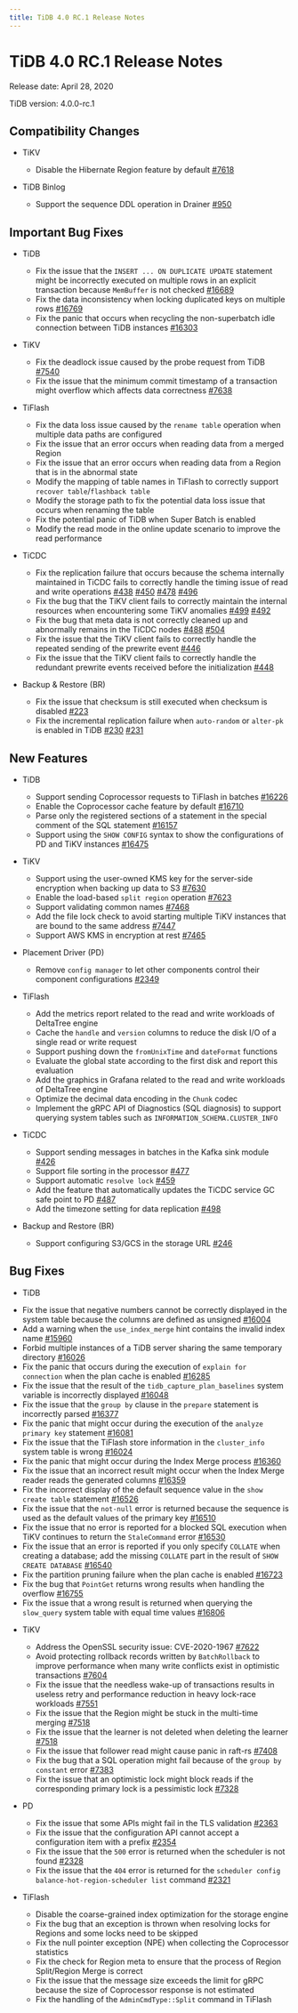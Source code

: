 ```yaml
---
title: TiDB 4.0 RC.1 Release Notes
---
```


# TiDB 4.0 RC.1 Release Notes

Release date: April 28, 2020

TiDB version: 4.0.0-rc.1

## Compatibility Changes

+ TiKV

    - Disable the Hibernate Region feature by default [#7618](https://github.com/tikv/tikv/pull/7618)

+ TiDB Binlog

    - Support the sequence DDL operation in Drainer [#950](https://github.com/pingcap/tidb-binlog/pull/950)

## Important Bug Fixes

+ TiDB

    - Fix the issue that the `INSERT ... ON DUPLICATE UPDATE` statement might be incorrectly executed on multiple rows in an explicit transaction because `MemBuffer` is not checked [#16689](https://github.com/pingcap/tidb/pull/16689)
    - Fix the data inconsistency when locking duplicated keys on multiple rows [#16769](https://github.com/pingcap/tidb/pull/16769)
    - Fix the panic that occurs when recycling the non-superbatch idle connection between TiDB instances [#16303](https://github.com/pingcap/tidb/pull/16303)

+ TiKV

    - Fix the deadlock issue caused by the probe request from TiDB [#7540](https://github.com/tikv/tikv/pull/7540)
    - Fix the issue that the minimum commit timestamp of a transaction might overflow which affects data correctness [#7638](https://github.com/tikv/tikv/pull/7638)

+ TiFlash

    - Fix the data loss issue caused by the `rename table` operation when multiple data paths are configured
    - Fix the issue that an error occurs when reading data from a merged Region
    - Fix the issue that an error occurs when reading data from a Region that is in the abnormal state
    - Modify the mapping of table names in TiFlash to correctly support `recover table`/`flashback table`
    - Modify the storage path to fix the potential data loss issue that occurs when renaming the table
    - Fix the potential panic of TiDB when Super Batch is enabled
    - Modify the read mode in the online update scenario to improve the read performance

+ TiCDC

    - Fix the replication failure that occurs because the schema internally maintained in TiCDC fails to correctly handle the timing issue of read and write operations [#438](https://github.com/pingcap/tiflow/pull/438) [#450](https://github.com/pingcap/tiflow/pull/450) [#478](https://github.com/pingcap/tiflow/pull/478) [#496](https://github.com/pingcap/tiflow/pull/496)
    - Fix the bug that the TiKV client fails to correctly maintain the internal resources when encountering some TiKV anomalies [#499](https://github.com/pingcap/tiflow/pull/499) [#492](https://github.com/pingcap/tiflow/pull/492)
    - Fix the bug that meta data is not correctly cleaned up and abnormally remains in the TiCDC nodes [#488](https://github.com/pingcap/tiflow/pull/488) [#504](https://github.com/pingcap/tiflow/pull/504)
    - Fix the issue that the TiKV client fails to correctly handle the repeated sending of the prewrite event [#446](https://github.com/pingcap/tiflow/pull/446)
    - Fix the issue that the TiKV client fails to correctly handle the redundant prewrite events received before the initialization [#448](https://github.com/pingcap/tiflow/pull/448)

+ Backup & Restore (BR)

    - Fix the issue that checksum is still executed when checksum is disabled [#223](https://github.com/pingcap/br/pull/223)
    - Fix the incremental replication failure when `auto-random` or `alter-pk` is enabled in TiDB [#230](https://github.com/pingcap/br/pull/230) [#231](https://github.com/pingcap/br/pull/231)

## New Features

+ TiDB

    - Support sending Coprocessor requests to TiFlash in batches [#16226](https://github.com/pingcap/tidb/pull/16226)
    - Enable the Coprocessor cache feature by default [#16710](https://github.com/pingcap/tidb/pull/16710)
    - Parse only the registered sections of a statement in the special comment of the SQL statement [#16157](https://github.com/pingcap/tidb/pull/16157)
    - Support using the `SHOW CONFIG` syntax to show the configurations of PD and TiKV instances [#16475](https://github.com/pingcap/tidb/pull/16475)

+ TiKV

    - Support using the user-owned KMS key for the server-side encryption when backing up data to S3 [#7630](https://github.com/tikv/tikv/pull/7630)
    - Enable the load-based `split region` operation [#7623](https://github.com/tikv/tikv/pull/7623)
    - Support validating common names [#7468](https://github.com/tikv/tikv/pull/7468)
    - Add the file lock check to avoid starting multiple TiKV instances that are bound to the same address [#7447](https://github.com/tikv/tikv/pull/7447)
    - Support AWS KMS in encryption at rest [#7465](https://github.com/tikv/tikv/pull/7465)

+ Placement Driver (PD)

    - Remove `config manager` to let other components control their component configurations [#2349](https://github.com/pingcap/pd/pull/2349)

+ TiFlash

    - Add the metrics report related to the read and write workloads of DeltaTree engine
    - Cache the `handle` and `version` columns to reduce the disk I/O of a single read or write request
    - Support pushing down the `fromUnixTime` and `dateFormat` functions
    - Evaluate the global state according to the first disk and report this evaluation
    - Add the graphics in Grafana related to the read and write workloads of DeltaTree engine
    - Optimize the decimal data encoding in the `Chunk` codec
    - Implement the gRPC API of Diagnostics (SQL diagnosis) to support querying system tables such as `INFORMATION_SCHEMA.CLUSTER_INFO`

+ TiCDC

    - Support sending messages in batches in the Kafka sink module [#426](https://github.com/pingcap/tiflow/pull/426)
    - Support file sorting in the processor [#477](https://github.com/pingcap/tiflow/pull/477)
    - Support automatic `resolve lock` [#459](https://github.com/pingcap/tiflow/pull/459)
    - Add the feature that automatically updates the TiCDC service GC safe point to PD [#487](https://github.com/pingcap/tiflow/pull/487)
    - Add the timezone setting for data replication [#498](https://github.com/pingcap/tiflow/pull/498)

+ Backup and Restore (BR)

    - Support configuring S3/GCS in the storage URL [#246](https://github.com/pingcap/br/pull/246)

## Bug Fixes

+ TiDB

- Fix the issue that negative numbers cannot be correctly displayed in the system table because the columns are defined as unsigned [#16004](https://github.com/pingcap/tidb/pull/16004)
- Add a warning when the `use_index_merge` hint contains the invalid index name [#15960](https://github.com/pingcap/tidb/pull/15960)
- Forbid multiple instances of a TiDB server sharing the same temporary directory [#16026](https://github.com/pingcap/tidb/pull/16026)
- Fix the panic that occurs during the execution of `explain for connection` when the plan cache is enabled [#16285](https://github.com/pingcap/tidb/pull/16285)
- Fix the issue that the result of the `tidb_capture_plan_baselines` system variable is incorrectly displayed [#16048](https://github.com/pingcap/tidb/pull/16048)
- Fix the issue that the `group by` clause in the `prepare` statement is incorrectly parsed [#16377](https://github.com/pingcap/tidb/pull/16377)
- Fix the panic that might occur during the execution of the `analyze primary key` statement [#16081](https://github.com/pingcap/tidb/pull/16081)
- Fix the issue that the TiFlash store information in the `cluster_info` system table is wrong [#16024](https://github.com/pingcap/tidb/pull/16024)
- Fix the panic that might occur during the Index Merge process [#16360](https://github.com/pingcap/tidb/pull/16360)
- Fix the issue that an incorrect result might occur when the Index Merge reader reads the generated columns [#16359](https://github.com/pingcap/tidb/pull/16359)
- Fix the incorrect display of the default sequence value in the `show create table` statement [#16526](https://github.com/pingcap/tidb/pull/16526)
- Fix the issue that the `not-null` error is returned because the sequence is used as the default values of the primary key [#16510](https://github.com/pingcap/tidb/pull/16510)
- Fix the issue that no error is reported for a blocked SQL execution when TiKV continues to return the `StaleCommand` error [#16530](https://github.com/pingcap/tidb/pull/16530)
- Fix the issue that an error is reported if you only specify `COLLATE` when creating a database; add the missing `COLLATE` part in the result of `SHOW CREATE DATABASE` [#16540](https://github.com/pingcap/tidb/pull/16540)
- Fix the partition pruning failure when the plan cache is enabled [#16723](https://github.com/pingcap/tidb/pull/16723)
- Fix the bug that `PointGet` returns wrong results when handling the overflow [#16755](https://github.com/pingcap/tidb/pull/16755)
- Fix the issue that a wrong result is returned when querying the `slow_query` system table with equal time values [#16806](https://github.com/pingcap/tidb/pull/16806)

+ TiKV

    - Address the OpenSSL security issue: CVE-2020-1967 [#7622](https://github.com/tikv/tikv/pull/7622)
    - Avoid protecting rollback records written by `BatchRollback` to improve performance when many write conflicts exist in optimistic transactions [#7604](https://github.com/tikv/tikv/pull/7604)
    - Fix the issue that the needless wake-up of transactions results in useless retry and performance reduction in heavy lock-race workloads [#7551](https://github.com/tikv/tikv/pull/7551)
    - Fix the issue that the Region might be stuck in the multi-time merging [#7518](https://github.com/tikv/tikv/pull/7518)
    - Fix the issue that the learner is not deleted when deleting the learner [#7518](https://github.com/tikv/tikv/pull/7518)
    - Fix the issue that follower read might cause panic in raft-rs [#7408](https://github.com/tikv/tikv/pull/7408)
    - Fix the bug that a SQL operation might fail because of the `group by constant` error [#7383](https://github.com/tikv/tikv/pull/7383)
    - Fix the issue that an optimistic lock might block reads if the corresponding primary lock is a pessimistic lock [#7328](https://github.com/tikv/tikv/pull/7328)

+ PD

    - Fix the issue that some APIs might fail in the TLS validation [#2363](https://github.com/pingcap/pd/pull/2363)
    - Fix the issue that the configuration API cannot accept a configuration item with a prefix [#2354](https://github.com/pingcap/pd/pull/2354)
    - Fix the issue that the `500` error is returned when the scheduler is not found [#2328](https://github.com/pingcap/pd/pull/2328)
    - Fix the issue that the `404` error is returned for the `scheduler config balance-hot-region-scheduler list` command [#2321](https://github.com/pingcap/pd/pull/2321)

+ TiFlash

    - Disable the coarse-grained index optimization for the storage engine
    - Fix the bug that an exception is thrown when resolving locks for Regions and some locks need to be skipped
    - Fix the null pointer exception (NPE) when collecting the Coprocessor statistics
    - Fix the check for Region meta to ensure that the process of Region Split/Region Merge is correct
    - Fix the issue that the message size exceeds the limit for gRPC because the size of Coprocessor response is not estimated
    - Fix the handling of the `AdminCmdType::Split` command in TiFlash
